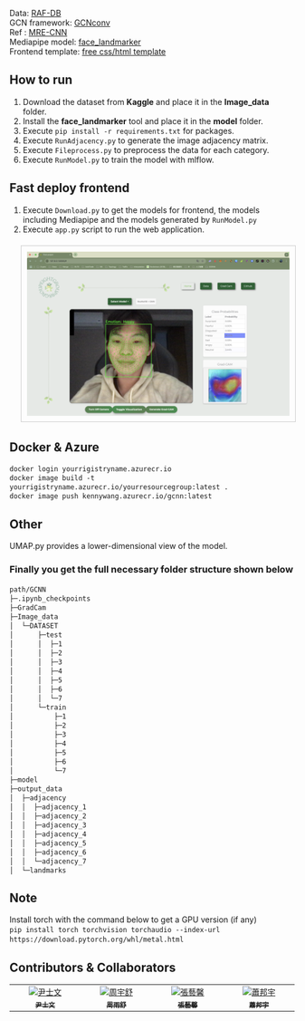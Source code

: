
Data: [RAF-DB](https://www.kaggle.com/datasets/shuvoalok/raf-db-dataset) <br/>
GCN framework: [GCNconv](https://arxiv.org/pdf/1609.02907) <br/>
Ref : [MRE-CNN](https://arxiv.org/pdf/1807.10575) <br/>
Mediapipe model: [face_landmarker](https://huggingface.co/lithiumice/models_hub/blob/8a7b241f38e33d194a06f881a1211b3e7eda4edd/face_landmarker.task) <br/>
Frontend template: [free css/html template](https://www.free-css.com/free-css-templates/page274/agency-perfect)

## How to run
1. Download the dataset from **Kaggle** and place it in the **Image_data** folder.
2. Install the **face_landmarker** tool and place it in the **model** folder.
3. Execute `pip install -r requirements.txt` for packages.
4. Execute `RunAdjacency.py` to generate the image adjacency matrix.
5. Execute `Fileprocess.py` to preprocess the data for each category.
6. Execute `RunModel.py` to train the model with mlflow.

## Fast deploy frontend
1. Execute `Download.py` to get the models for frontend, the models including Mediapipe and the models generated by `RunModel.py`
2. Execute `app.py` script to run the web application.

<div style="text-align: center; margin: 20px;">
    <a href="./demo.png">
        <img src="./demo.png" alt="Image" style="max-width: 100%; height: auto; border: 1px solid #ccc; padding: 10px;">
    </a>
</div>

## Docker & Azure
```
docker login yourrigistryname.azurecr.io
docker image build -t yourrigistryname.azurecr.io/yourresourcegroup:latest .
docker image push kennywang.azurecr.io/gcnn:latest
```

## Other
UMAP.py provides a lower-dimensional view of the model.

### Finally you get the full necessary folder structure shown below
```
path/GCNN
├─.ipynb_checkpoints
├─GradCam
├─Image_data
│  └─DATASET
│      ├─test
│      │  ├─1
│      │  ├─2
│      │  ├─3
│      │  ├─4
│      │  ├─5
│      │  ├─6
│      │  └─7
│      └─train
│          ├─1
│          ├─2
│          ├─3
│          ├─4
│          ├─5
│          ├─6
│          └─7
├─model
├─output_data
│  ├─adjacency
│  │  ├─adjacency_1
│  │  ├─adjacency_2
│  │  ├─adjacency_3
│  │  ├─adjacency_4
│  │  ├─adjacency_5
│  │  ├─adjacency_6
│  │  └─adjacency_7
│  └─landmarks
```

## Note
Install torch with the command below to get a GPU version (if any)<br/>
`pip install torch torchvision torchaudio --index-url https://download.pytorch.org/whl/metal.html` <br/>

## Contributors & Collaborators

<table>
  <tbody>
      <td align="center" valign="top" width="14.28%"><a href="https://github.com/hihisw"><img src="https://avatars.githubusercontent.com/u/91866927?v=4" width="100px;" alt="尹士文"/><br /><sub><b>尹士文</b></sub></a>
      <td align="center" valign="top" width="14.28%"><a href="https://github.com/cys0107"><img src="https://avatars.githubusercontent.com/u/91866945?v=4" width="100px;" alt="周宇舒"/><br /><sub><b>周雨舒</b></sub></a>
      <td align="center" valign="top" width="14.28%"><a href="https://github.com/hsin6"><img src="https://avatars.githubusercontent.com/u/91867022?v=4" width="100px;" alt="張藝馨"/><br /><sub><b>張藝馨</b></sub></a>
      <td align="center" valign="top" width="14.28%"><a href="https://github.com/bunnnn1002"><img src="https://avatars.githubusercontent.com/u/91866935?v=4" width="100px;" alt="蕭邦宇"/><br /><sub><b>蕭邦宇</b></sub></a>
  </tbody>
</table>